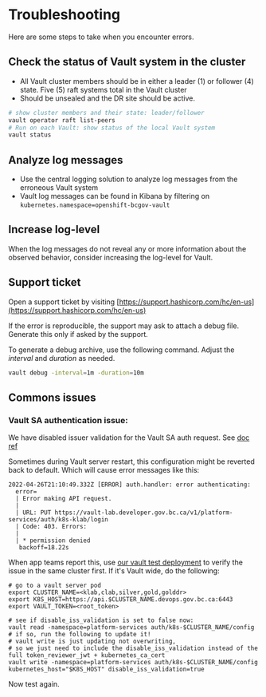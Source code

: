 # Troubleshooting

Here are some steps to take when you encounter errors.

## Check the status of Vault system in the cluster

- All Vault cluster members should be in either a leader (1) or follower (4) state. Five (5) raft systems total in the Vault cluster
- Should be unsealed and the DR site should be active.

```bash
# show cluster members and their state: leader/follower
vault operator raft list-peers
# Run on each Vault: show status of the local Vault system
vault status
```

## Analyze log messages

- Use the central logging solution to analyze log messages from the erroneous Vault system
- Vault log messages can be found in Kibana by filtering on `kubernetes.namespace=openshift-bcgov-vault`

## Increase log-level

When the log messages do not reveal any or more information about the
observed behavior, consider increasing the log-level for Vault.

## Support ticket

Open a support ticket by visiting
[https://support.hashicorp.com/hc/en-us](https://support.hashicorp.com/hc/en-us)

If the error is reproducible, the support may ask to attach a debug file.
Generate this only if asked by the support.

To generate a debug archive, use the following command. Adjust the
*interval* and *duration* as needed.

```bash
vault debug -interval=1m -duration=10m
```

## Commons issues

### Vault SA authentication issue:

We have disabled issuer validation for the Vault SA auth request. See [doc ref](https://discuss.hashicorp.com/t/after-upgrading-to-kubernetes-1-21-kubernetes-authentication-request-to-vault-fails-with-permission-denied/29392/2)

Sometimes during Vault server restart, this configuration might be reverted back to default. Which will cause error messages like this:
```shell
2022-04-26T21:10:49.332Z [ERROR] auth.handler: error authenticating:
  error=
  | Error making API request.
  |
  | URL: PUT https://vault-lab.developer.gov.bc.ca/v1/platform-services/auth/k8s-klab/login
  | Code: 403. Errors:
  |
  | * permission denied
   backoff=18.22s
```

When app teams report this, use [our vault test deployment](./VaultTesting.md) to verify the issue in the same cluster first. If it's Vault wide, do the following:
```shell
# go to a vault server pod
export CLUSTER_NAME=<klab,clab,silver,gold,golddr>
export K8S_HOST=https://api.$CLUSTER_NAME.devops.gov.bc.ca:6443
export VAULT_TOKEN=<root_token>

# see if disable_iss_validation is set to false now:
vault read -namespace=platform-services auth/k8s-$CLUSTER_NAME/config
# if so, run the following to update it!
# vault write is just updating not overwriting,
# so we just need to include the disable_iss_validation instead of the full token_reviewer_jwt + kubernetes_ca_cert
vault write -namespace=platform-services auth/k8s-$CLUSTER_NAME/config kubernetes_host="$K8S_HOST" disable_iss_validation=true
```

Now test again.
